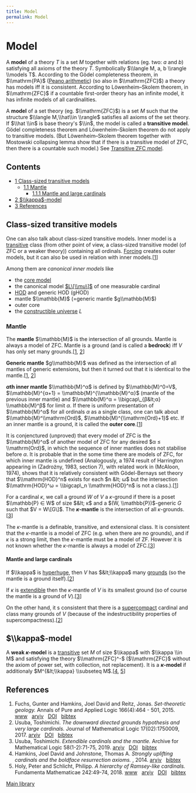 ```yaml
---
title: Model
permalink: Model
---
```

# Model











A **model** of a theory $T$ is a set $M$ together with relations (eg.
two: $a$ and $b$) satisfying all axioms of the theory $T$. Symbolically
$\\langle M, a, b \\rangle \\models T$. According to the Gödel
completeness theorem, in $\\mathrm{PA}$
(<a href="index.php?title=Peano_arithmetic&amp;action=edit&amp;redlink=1" class="new" title="Peano arithmetic (page does not exist)">Peano arithmetic</a>)
(so also in $\\mathrm{ZFC}$) a theory has models iff it is consistent.
According to Löwenheim–Skolem theorem, in $\\mathrm{ZFC}$ if a countable
first-order theory has an infinite model, it has infinite models of all
cardinalities.

A **model** of a set theory (eg. $\\mathrm{ZFC}$) is a set $M$ such that
the structure $\\langle M,\\hat\\in \\rangle$ satisfies all axioms of
the set theory. If $\\hat \\in$ is base theory's $\\in$, the model is
called a **transitive model**. Gödel completeness theorem and
Löwenheim–Skolem theorem do not apply to transitive models. (But
Löwenheim–Skolem theorem together with Mostowski collapsing lemma show
that if there is a transitive model of ZFC, then there is a countable
such model.) See
<a href="Transitive_ZFC_model" class="mw-redirect" title="Transitive ZFC model">Transitive ZFC model</a>.



## Contents


-   [<span class="tocnumber">1</span> <span class="toctext">Class-sized
    transitive models</span>](#Class-sized_transitive_models)
    -   [<span class="tocnumber">1.1</span> <span
        class="toctext">Mantle</span>](#Mantle)
        -   [<span class="tocnumber">1.1.1</span> <span
            class="toctext">Mantle and large
            cardinals</span>](#Mantle_and_large_cardinals)
-   [<span class="tocnumber">2</span> <span
    class="toctext">$\\kappa$-model</span>](#.24.5Ckappa.24-model)
-   [<span class="tocnumber">3</span> <span
    class="toctext">References</span>](#References)


## Class-sized transitive models

One can also talk about class-sized transitive models. Inner model is a
[transitive](Transitive "Transitive")
class (from other point of view, a class-sized transitive model (of ZFC
or a weaker theory)) containing all ordinals.
[Forcing](Forcing "Forcing")
creates outer models, but it can also be used in relation with inner
models.\[[1](#bibkey_FuchsHamkinsReitz2015:SetTheoreticGeology)\]

Among them are *canonical inner models* like

-   the [core
    model](Core_model "Core model")
-   the canonical model
    [$L\[\\mu\]$](Constructible_universe "Constructible universe")
    of one measurable cardinal
-   [HOD](HOD "HOD") and
    generic HOD (gHOD)
-   mantle $\\mathbb{M}$ (=generic mantle $g\\mathbb{M}$)
-   outer core
-   the [constructible
    universe](Constructible_universe "Constructible universe")
    $L$

### <span id="Mantle" class="mw-headline">Mantle</span>

The **mantle** $\\mathbb{M}$ is the intersection of all grounds. Mantle
is always a model of ZFC. Mantle is a ground (and is called a
**bedrock**) iff $V$ has only set many
grounds.\[[1](#bibkey_FuchsHamkinsReitz2015:SetTheoreticGeology),
[2](#bibkey_Usuba2017:DDGandVeryLarge)\]

**Generic mantle** $g\\mathbb{M}$ was defined as the intersection of all
mantles of generic extensions, but then it turned out that it is
identical to the
mantle.\[[1](#bibkey_FuchsHamkinsReitz2015:SetTheoreticGeology),
[2](#bibkey_Usuba2017:DDGandVeryLarge)\]

**$α$th inner mantle** $\\mathbb{M}^α$ is defined by $\\mathbb{M}^0=V$,
$\\mathbb{M}^{α+1} = \\mathbb{M}^{\\mathbb{M}^α}$ (mantle of the
previous inner mantle) and $\\mathbb{M}^α = \\bigcap\_{β&lt;α}
\\mathbb{M}^β$ for limit $α$. If there is uniform presentation of
$\\mathbb{M}^α$ for all ordinals $α$ as a single class, one can talk
about $\\mathbb{M}^\\mathrm{Ord}$, $\\mathbb{M}^{\\mathrm{Ord}+1}$ etc.
If an inner mantle is a ground, it is called the **outer
core**.\[[1](#bibkey_FuchsHamkinsReitz2015:SetTheoreticGeology)\]

It is conjenctured (unproved) that every model of ZFC is the
$\\mathbb{M}^α$ of another model of ZFC for any desired $α ≤
\\mathrm{Ord}$, in which the sequence of inner mantles does not
stabilise before $α$. It is probable that in the some time there are
models of ZFC, for which inner mantle is undefined (Analogously, a 1974
result of Harrington appearing in (Zadrożny, 1983, section 7), with
related work in (McAloon, 1974), shows that it is relatively consistent
with Gödel-Bernays set theory that $\\mathrm{HOD}^n$ exists for each $n
&lt; ω$ but the intersection $\\mathrm{HOD}^ω = \\bigcap\_n
\\mathrm{HOD}^n$ is not a
class.).\[[1](#bibkey_FuchsHamkinsReitz2015:SetTheoreticGeology)\]

For a cardinal $κ$, we call a ground $W$ of $V$ a $κ$-ground if there is
a poset $\\mathbb{P} ∈ W$ of size $&lt; κ$ and a $(W,
\\mathbb{P})$-generic $G$ such that $V = W\[G\]$. The **$κ$-mantle** is
the intersection of all
$κ$-grounds.\[[3](#bibkey_Usuba2018:ExtendibleCardinalsAndTheMantle)\]

The $κ$-mantle is a definable, transitive, and extensional class. It is
consistent that the $κ$-mantle is a model of ZFC (e.g. when there are no
grounds), and if $κ$ is a strong limit, then the $κ$-mantle must be a
model of ZF. However it is not known whether the $κ$-mantle is always a
model of ZFC.\[[3](#bibkey_Usuba2018:ExtendibleCardinalsAndTheMantle)\]

#### <span id="Mantle_and_large_cardinals" class="mw-headline">Mantle and large cardinals</span>

If $\\kappa$ is
<a href="Hyperhuge" class="mw-redirect" title="Hyperhuge">hyperhuge</a>,
then $V$ has $&lt;\\kappa$ many
<a href="Ground" class="mw-redirect" title="Ground">grounds</a>
(so the mantle is a ground
itself).\[[2](#bibkey_Usuba2017:DDGandVeryLarge)\]

If $κ$ is
[extendible](Extendible "Extendible")
then the $κ$-mantle of $V$ is its smallest ground (so of course the
mantle is a ground of
$V$).\[[3](#bibkey_Usuba2018:ExtendibleCardinalsAndTheMantle)\]

On the other hand, it s consistent that there is a
[supercompact](Supercompact "Supercompact")
cardinal and class many grounds of $V$ (because of the indestructibility
properties of
supercompactness).\[[2](#bibkey_Usuba2017:DDGandVeryLarge)\]

## $\\kappa$-model

A **weak $κ$-model** is a
[transitive](Transitive "Transitive")
set $M$ of size $\\kappa$ with $\\kappa \\in M$ and satisfying the
theory $\\mathrm{ZFC}^-$ ($\\mathrm{ZFC}$ without the axiom of power
set, with collection, not replacement). It is a **$κ$-model** if
additionaly $M^{&lt;\\kappa} \\subseteq
M$.\[[4](#bibkey_HamkinsJohnstone:BoldfaceResurrectionAxioms),
[5](#bibkey_HolySchlicht2017:HierarchyRamseylike)\]

## References

1.  <span id="bibkey_FuchsHamkinsReitz2015:SetTheoreticGeology">Fuchs,
    Gunter and Hamkins, Joel David and Reitz, Jonas. *Set-theoretic
    geology.* Annals of Pure and Applied Logic 166(4):464 - 501, 2015.
    <a href="http://www.sciencedirect.com/science/article/pii/S0168007214001225" class="extiw">www</a>   <a href="http://web.archive.org/web/20191117021952/http://arxiv.org/abs/1107.4776" class="extiw">arχiv</a>   <a href="http://web.archive.org/web/20191117021952/http://dx.doi.org/https://doi.org/10.1016/j.apal.2014.11.004" class="extiw">DOI</a>   <a href="javascript:bibpopup(&#39;@article%7BFuchsHamkinsReitz2015:SetTheoreticGeologytitle%20=%20%22Set-theoretic%20geology%22,journal%20=%20%22Annals%20of%20Pure%20and%20Applied%20Logic%22,volume%20=%20%22166%22,number%20=%20%224%22,pages%20=%20%22464%20-%20501%22,year%20=%20%222015%22,issn%20=%20%220168-0072%22,doi%20=%20%22http://web.archive.org/web/20191117021952/https://doi.org/10.1016/j.apal.2014.11.004%22,url%20=%20%22http://web.archive.org/web/20191117021952/http://www.sciencedirect.com/science/article/pii/S0168007214001225%22,author%20=%20%22Fuchs,%20Gunter%20and%20Hamkins,%20Joel%20David%20and%20Reitz,%20Jonas%22,title%20=%20%22Set-theoretic%20geology%22,eprint%20=%20%221107.4776%22,%7D&#39;)" class="bibtex">bibtex</a></span>
2.  <span id="bibkey_Usuba2017:DDGandVeryLarge">Usuba, Toshimichi. *The
    downward directed grounds hypothesis and very large cardinals.*
    Journal of Mathematical Logic 17(02):1750009, 2017.
    <a href="http://arxiv.org/abs/1707.05132" class="extiw">arχiv</a>   <a href="http://web.archive.org/web/20191117021952/http://dx.doi.org/10.1142/S021906131750009X" class="extiw">DOI</a>   <a href="javascript:bibpopup(&#39;@article%7BUsuba2017:DDGandVeryLarge,%20%20%20%20author%20=%20%7BUsuba,%20Toshimichi%7D,%3Cbr%3E%20%20%20%20title%20=%20%7BThe%20downward%20directed%20grounds%20hypothesis%20and%20very%20large%20cardinals%7D,%3Cbr%3E%20%20%20%20year%20=%20%7B2017%7D,%3Cbr%3E%20%20%20%20eprint%20=%20%7B1707.05132%7D,%3Cbr%3E%20%20%20%20doi%20=%20%7B10.1142/S021906131750009X%7D,%3Cbr%3E%20%20%20%20journal%20=%20%7BJournal%20of%20Mathematical%20Logic%7D,%3Cbr%3E%20%20%20%20volume%20=%20%7B17%7D,%3Cbr%3E%20%20%20%20number%20=%20%7B02%7D,%3Cbr%3E%20%20%20%20pages%20=%20%7B1750009%7D,%3Cbr%3E%20%20%20%20issn%20=%20%7B0219-0613%7D,%3Cbr%3E%20%20%20%20publisher%20=%20%7BWorld%20Scientific%20Publishing%20Co.%20Pte%20Ltd%7D,%3Cbr%3E%7D&#39;)" class="bibtex">bibtex</a></span>
3.  <span id="bibkey_Usuba2018:ExtendibleCardinalsAndTheMantle">Usuba,
    Toshimichi. *Extendible cardinals and the mantle.* Archive for
    Mathematical Logic 58(1-2):71-75, 2019.
    <a href="http://arxiv.org/abs/1803.03944" class="extiw">arχiv</a>   <a href="http://web.archive.org/web/20191117021952/http://dx.doi.org/10.1007/s00153-018-0625-4" class="extiw">DOI</a>   <a href="javascript:bibpopup(&#39;@article%7BUsuba2018:ExtendibleCardinalsAndTheMantle,%20%20%20%20author%20=%20%7BUsuba,%20Toshimichi%7D,%3Cbr%3E%20%20%20%20title%20=%20%7BExtendible%20cardinals%20and%20the%20mantle%7D,%3Cbr%3E%20%20%20%20year%20=%20%7B2019%7D,%3Cbr%3E%20%20%20%20eprint%20=%20%7B1803.03944%7D,%3Cbr%3E%20%20%20%20doi%20=%20%7B10.1007/s00153-018-0625-4%7D,%3Cbr%3E%20%20%20%20journal%20=%20%7BArchive%20for%20Mathematical%20Logic%7D,%3Cbr%3E%20%20%20%20volume%20=%20%7B58%7D,%3Cbr%3E%20%20%20%20number%20=%20%7B1-2%7D,%3Cbr%3E%20%20%20%20pages%20=%20%7B71-75%7D,%3Cbr%3E%7D&#39;)" class="bibtex">bibtex</a></span>
4.  <span
    id="bibkey_HamkinsJohnstone:BoldfaceResurrectionAxioms">Hamkins,
    Joel David and Johnstone, Thomas A. *Strongly uplifting cardinals
    and the boldface resurrection axioms.* , 2014.
    <a href="http://arxiv.org/abs/1403.2788" class="extiw">arχiv</a>   <a href="javascript:bibpopup(&#39;@article%7BHamkinsJohnstone:BoldfaceResurrectionAxioms,%20%20AUTHOR%20=%20%20%20%20%20%20%20%7BHamkins,%20Joel%20David%20and%20Johnstone,%20Thomas%20A.%7D,%3Cbr%3E%20%20TITLE%20=%20%20%20%20%20%20%20%20%7BStrongly%20uplifting%20cardinals%20and%20the%20boldface%20resurrection%20axioms%7D,%3Cbr%3E%20%20YEAR%20=%20%20%20%20%20%20%20%20%20%7B2014%7D,%3Cbr%3E%20%20eprint%20=%20%20%20%20%20%20%20%7B1403.2788%7D,%3Cbr%3E%7D&#39;)" class="bibtex">bibtex</a></span>
5.  <span id="bibkey_HolySchlicht2017:HierarchyRamseylike">Holy, Peter
    and Schlicht, Philipp. *A hierarchy of Ramsey-like cardinals.*
    Fundamenta Mathematicae 242:49-74, 2018.
    <a href="https://research-information.bristol.ac.uk/files/185938606/1710.10043.pdf" class="extiw">www</a>   <a href="http://web.archive.org/web/20191117021952/http://arxiv.org/abs/1710.10043" class="extiw">arχiv</a>   <a href="http://web.archive.org/web/20191117021952/http://dx.doi.org/10.4064/fm396-9-2017" class="extiw">DOI</a>   <a href="javascript:bibpopup(&#39;@article%7BHolySchlicht2017:HierarchyRamseylike,%20%20%20%20author%20=%20%7BHoly,%20Peter%20and%20Schlicht,%20Philipp%7D,%3Cbr%3E%20%20%20%20%20%20%20%20%20title%20=%20%7BA%20hierarchy%20of%20Ramsey-like%20cardinals%7D,%3Cbr%3E%20%20%20%20%20%20%20%20year%20=%20%7B2018%7D,%3Cbr%3E%20%20%20eprint%20=%20%7B1710.10043%7D,%3Cbr%3E%20%20%20%20%20%20doi%20=%20%7B10.4064/fm396-9-2017%7D,%3Cbr%3E%20%20journal%20=%20%7BFundamenta%20Mathematicae%7D,%3Cbr%3E%20%20%20volume%20=%20%7B242%7D,%3Cbr%3E%20%20%20%20pages%20=%20%7B49-74%7D,%3Cbr%3E%20%20%20%20%20%20url%20=%20%7Bhttps://research-information.bristol.ac.uk/files/185938606/1710.10043.pdf%7D%7D&#39;)" class="bibtex">bibtex</a></span>

[Main
library](Library "Library")


